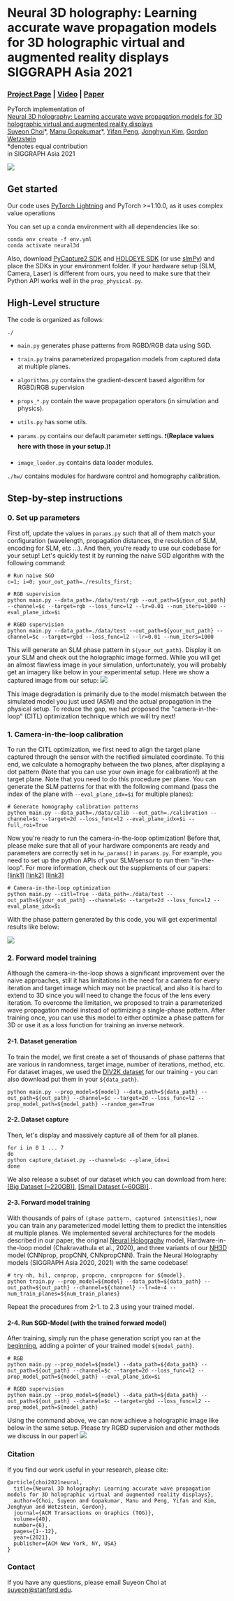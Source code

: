 # Neural 3D holography: Learning accurate wave propagation models for 3D holographic virtual and augmented reality displays <br> SIGGRAPH Asia 2021
### [Project Page](http://www.computationalimaging.org/publications/neuralholography3d/) | [Video](https://www.youtube.com/watch?v=EsxGnUd8Efs) | [Paper](https://www.computationalimaging.org/wp-content/uploads/2021/08/NeuralHolography3D.pdf)
PyTorch implementation of <br>
[Neural 3D holography: Learning accurate wave propagation models for 3D holographic virtual and augmented reality displays](http://www.computationalimaging.org/publications/neuralholography3d/)<br>
 [Suyeon Choi](http://stanford.edu/~suyeon/)\*,
 [Manu Gopakumar](https://www.linkedin.com/in/manu-gopakumar-25032412b/)\*,
 [Yifan Peng](http://web.stanford.edu/~evanpeng/),
 [Jonghyun Kim](http://j-kim.kr/),
 [Gordon Wetzstein](https://computationalimaging.org)<br>
  \*denotes equal contribution  
in SIGGRAPH Asia 2021

<img src='img/teaser.png'/>

## Get started
Our code uses [PyTorch Lightning](https://www.pytorchlightning.ai/) and PyTorch >=1.10.0, as it uses complex value operations

You can set up a conda environment with all dependencies like so:
```
conda env create -f env.yml
conda activate neural3d
```

Also, download [PyCapture2 SDK](https://www.flir.com/products/flycapture-sdk/) and [HOLOEYE SDK](https://holoeye.com/spatial-light-modulators/slm-software/slm-display-sdk/) (or use [slmPy](https://github.com/wavefrontshaping/slmPy)) and place the SDKs in your environment folder. If your hardware setup (SLM, Camera, Laser) is different from ours, you need to make sure that their Python API works well in the ```prop_physical.py```.

## High-Level structure

The code is organized as follows:


`./`
* ```main.py``` generates phase patterns from RGBD/RGB data using SGD.
* ```train.py``` trains parameterized propagation models from captured data at multiple planes.
* ```algorithms.py``` contains the gradient-descent based algorithm for RGBD/RGB supervision



* ```props_*.py``` contain the wave propagation operators (in simulation and physics).
* ```utils.py``` has some utils.
* ```params.py``` contains our default parameter settings. :heavy_exclamation_mark:**(Replace values here with those in your setup.)**:heavy_exclamation_mark:
* ```image_loader.py``` contains data loader modules.

`./hw/` contains modules for hardware control and homography calibration.

## Step-by-step instructions
### 0. Set up parameters 
First off, update the values in ``` params.py ``` such that all of them match your configuration (wavelength, propagation distances, the resolution of SLM, encoding for SLM, etc ...). And then, you're ready to use our codebase for your setup! Let's quickly test it by running the naive SGD algorithm with the following command: 
```
# Run naive SGD
c=1; i=0; your_out_path=./results_first;

# RGB supervision
python main.py --data_path=./data/test/rgb --out_path=${your_out_path} --channel=$c --target=rgb --loss_func=l2 --lr=0.01 --num_iters=1000 --eval_plane_idx=$i

# RGBD supervision
python main.py --data_path=./data/test --out_path=${your_out_path} --channel=$c --target=rgbd --loss_func=l2 --lr=0.01 --num_iters=1000

```
This will generate an SLM phase pattern in ```${your_out_path}```. Display it on your SLM and check out the holographic image formed. While you will get an almost flawless image in your simulation, unfortunately, you will probably get an imagery like below in your experimental setup. Here we show a captured image from our setup:
<img src='img/sgd-asm.png'/>

This image degradation is primarily due to the model mismatch between the simulated model you just used (ASM) and the actual propagation in the physical setup. To reduce the gap, we had proposed the "camera-in-the-loop" (CITL) optimization technique which we will try next!

### 1. Camera-in-the-loop calibration
To run the CITL optimization, we first need to align the target plane captured through the sensor with the rectified simulated coordinate. To this end, we calculate a homography between the two planes, after displaying a dot pattern (Note that you can use your own image for calibration!) at the target plane. Note that you need to do this procedure per plane. You can generate the SLM patterns for that with the following command (pass the index of the plane with ```--eval_plane_idx=$i``` for multiple planes): 

```
# Generate homography calibration patterns
python main.py --data_path=./data/calib --out_path=./calibration --channel=$c --target=2d --loss_func=l2 --eval_plane_idx=$i --full_roi=True

```
Now you're ready to run the camera-in-the-loop optimization! Before that, please make sure that all of your hardware components are ready and parameters are correctly set in ```hw_params()``` in ```params.py```. For example, you need to set up the python APIs of your SLM/sensor to run them "in-the-loop". For more information, check out the supplements of our papers: [[link1]](https://drive.google.com/file/d/1vay4xeg5iC7y8CLWR6nQEWe3mjBuqCWB/view) [[link2]](https://opg.optica.org/optica/viewmedia.cfm?uri=optica-8-2-143&seq=s001) [[link3]](https://drive.google.com/file/d/1FNSXBYivIN9hqDUxzUIMgSFVKJKtFEOr/view)
```
# Camera-in-the-loop optimization
python main.py --citl=True --data_path=./data/test --out_path=${your_out_path} --channel=$c --target=2d --loss_func=l2 --eval_plane_idx=$i

```
With the phase pattern generated by this code, you will get experimental results like below:

<img src='img/citl-asm.png'/>

### 2. Forward model training
Although the camera-in-the-loop shows a significant improvement over the naive approaches, still it has limitations in the need for a camera for every iteration and target image which may not be practical, and also it is hard to extend to 3D since you will need to change the focus of the lens every iteration. To overcome the limitation, we proposed to train a parameterized wave propagation model instead of optimizing a single-phase pattern. After training once, you can use this model to either optimize a phase pattern for 3D or use it as a loss function for training an inverse network.

#### 2-1. Dataset generation
To train the model, we first create a set of thousands of phase patterns that are various in randomness, target image, number of iterations, method, etc. 
For dataset images, we used the [DIV2K dataset](https://data.vision.ee.ethz.ch/cvl/DIV2K/) for our training - you can also download put them in your ```${data_path}```.

```
python main.py --prop_model=${model} --data_path=${data_path} --out_path=${out_path} --channel=$c --target=2d --loss_func=l2 --prop_model_path=${model_path} --random_gen=True

```

#### 2-2. Dataset capture
Then, let's display and massively capture all of them for all planes.
```
for i in 0 1 ... 7
do
python capture_dataset.py --channel=$c --plane_idx=i
done
```
We also release a subset of our dataset which you can download from here: [[Big Dataset (~220GB)]](https://drive.google.com/file/d/1E9ppFPwueGwRTG9yRk9wbB3Xy7eOOGOI/view?usp=sharing), [[Small Dataset (~60GB)]](https://drive.google.com/file/d/1EC2pzHlsB_P_braGc1r71oKt9vlmwzlq/view?usp=sharing)..
#### 2-3. Forward model training
With thousands of pairs of `(phase pattern, captured intensities)`, now you can train any parameterized model letting them to predict the intensities at multiple planes. We implemented several architectures for the models described in our paper, the original [Neural Holography](https://www.computationalimaging.org/publications/neuralholography/) model, Hardware-in-the-loop model (Chakravathula et al., 2020), and three variants of our [NH3D](https://www.computationalimaging.org/publications/neuralholography3d/) model (CNNprop, propCNN, CNNpropCNN).
Train the Neural Holography models (SIGGRAPH Asia 2020, 2021) with the same codebase!
```
# try nh, hil, cnnprop, propcnn, cnnpropcnn for ${model}.
python train.py --prop_model=${model} --data_path=${data_path} --out_path=${out_path} --channel=${channel} --lr=4e-4 --num_train_planes=${num_train_planes}
```

Repeat the procedures from 2-1. to 2.3 using your trained model. 

#### 2-4. Run SGD-Model (with the trained forward model)
After training, simply run the phase generation script you ran at the [beginning](#step-by-step-instructions), adding a pointer of your trained model `${model_path}`.
```
# RGB
python main.py --prop_model=${model} --data_path=${data_path} --out_path=${out_path} --channel=$c --target=2d --loss_func=l2 --prop_model_path=${model_path} --eval_plane_idx=$i

# RGBD supervision
python main.py --prop_model=${model} --data_path=${data_path} --out_path=${out_path} --channel=$c --target=rgbd --loss_func=l2 --prop_model_path=${model_path}
```

Using the command above, we can now achieve a holographic image like below in the same setup. Please try RGBD supervision and other methods we discuss in our paper!
<img src='img/sgd-ours.png'/>

### Citation
If you find our work useful in your research, please cite:
```
@article{choi2021neural,
  title={Neural 3D holography: Learning accurate wave propagation models for 3D holographic virtual and augmented reality displays},
  author={Choi, Suyeon and Gopakumar, Manu and Peng, Yifan and Kim, Jonghyun and Wetzstein, Gordon},
  journal={ACM Transactions on Graphics (TOG)},
  volume={40},
  number={6},
  pages={1--12},
  year={2021},
  publisher={ACM New York, NY, USA}
}
```

### Contact
If you have any questions, please email Suyeon Choi at suyeon@stanford.edu.